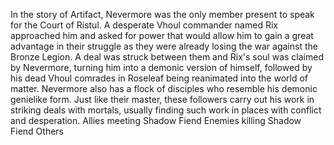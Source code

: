 




In the story of Artifact, Nevermore was the only member present to speak for the Court of Ristul. A desperate Vhoul commander named Rix approached him and asked for power that would allow him to gain a great advantage in their struggle as they were already losing the war against the Bronze Legion. A deal was struck between them and Rix's soul was claimed by Nevermore, turning him into a demonic version of himself, followed by his dead Vhoul comrades in Roseleaf being reanimated into the world of matter.
Nevermore also has a flock of disciples who resemble his demonic genielike form. Just like their master, these followers carry out his work in striking deals with mortals, usually finding such work in places with conflict and desperation.
Allies meeting Shadow Fiend
Enemies killing Shadow Fiend
Others
